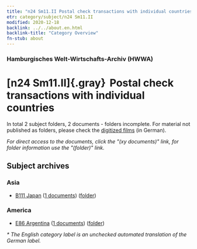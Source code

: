 ```yaml
---
title: "n24 Sm11.II Postal check transactions with individual countries"
etr: category/subject/n24 Sm11.II
modified: 2020-12-18
backlink: ../../about.en.html
backlink-title: "Category Overview"
fn-stub: about
---
```


### Hamburgisches Welt-Wirtschafts-Archiv (HWWA)
# [n24 Sm11.II]{.gray}&#8201; Postal check transactions with individual countries&#160; 





In total 2 subject folders, 2 documents - folders incomplete.
For material not published as folders, please check the [digitized films](/film/h1_sh) (in German).

_For direct access to the documents, click the "(xy documents)" link, for folder information use the "(folder)" link._

## Subject archives



### Asia

- [B111 Japan](../../../geo/about.en.html#B111) (<a href="https://dfg-viewer.de/show/?tx_dlf[id]=https://pm20.zbw.eu/mets/sh/1412xx/141272/1453xx/145372/public.mets.en.xml" target="_blank">1 documents</a>) ([folder](http://purl.org/pressemappe20/folder/sh/141272,145372))

### America

- [E86 Argentina](../../../geo/about.en.html#E86) (<a href="https://dfg-viewer.de/show/?tx_dlf[id]=https://pm20.zbw.eu/mets/sh/1416xx/141692/1453xx/145372/public.mets.en.xml" target="_blank">1 documents</a>) ([folder](http://purl.org/pressemappe20/folder/sh/141692,145372))


_* The English category label is an unchecked automated translation of the German label._

